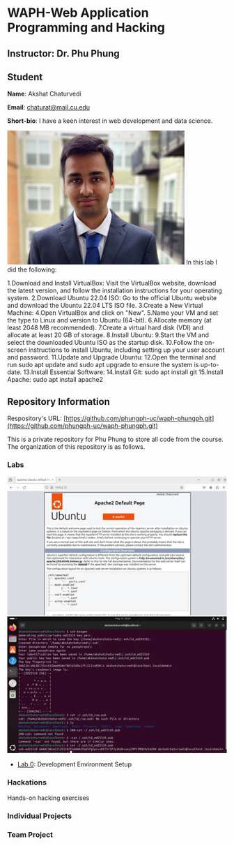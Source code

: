 # WAPH-Web Application Programming and Hacking

## Instructor: Dr. Phu Phung

## Student

**Name**: Akshat Chaturvedi

**Email**: chaturat@mail.cu.edu

**Short-bio**: I have a keen interest in web development and data science.

![Akshat's headshot](../../images/Headshot.jpg)
In this lab I did the following:

1.Download and Install VirtualBox: Visit the VirtualBox website, download the latest version, and follow the installation instructions for your operating system.
2.Download Ubuntu 22.04 ISO: Go to the official Ubuntu website and download the Ubuntu 22.04 LTS ISO file.
3.Create a New Virtual Machine:
4.Open VirtualBox and click on "New".
5.Name your VM and set the type to Linux and version to Ubuntu (64-bit).
6.Allocate memory (at least 2048 MB recommended).
7.Create a virtual hard disk (VDI) and allocate at least 20 GB of storage.
8.Install Ubuntu:
9.Start the VM and select the downloaded Ubuntu ISO as the startup disk.
10.Follow the on-screen instructions to install Ubuntu, including setting up your user account and password.
11.Update and Upgrade Ubuntu:
12.Open the terminal and run sudo apt update and sudo apt upgrade to ensure the system is up-to-date.
13.Install Essential Software:
14.Install Git: sudo apt install git
15.Install Apache: sudo apt install apache2

## Repository Information

Respository's URL: [https://github.com/phungph-uc/waph-phungph.git](https://github.com/phungph-uc/waph-phungph.git)

This is a private repository for Phu Phung to store all code from the course. The organization of this repository is as follows.

### Labs 
![Lab](../../images/Apache.png)
![Hands-on exercises in lectures](../../images/Terminal.png) 

  - [Lab 0](labs/lab0): Development Environment Setup 

### Hackations

Hands-on hacking exercises

### Individual Projects

### Team Project
